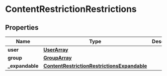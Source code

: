 # ContentRestrictionRestrictions

## Properties
Name | Type | Description | Notes
------------ | ------------- | ------------- | -------------
**user** | [**UserArray**](UserArray.md) |  |  [optional]
**group** | [**GroupArray**](GroupArray.md) |  |  [optional]
**_expandable** | [**ContentRestrictionRestrictionsExpandable**](ContentRestrictionRestrictionsExpandable.md) |  |  [optional]
